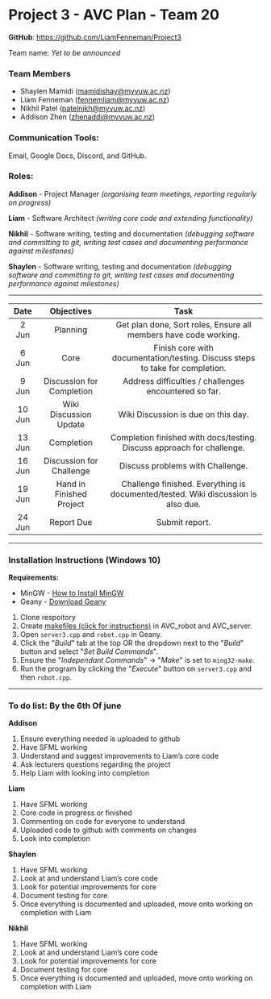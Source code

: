 # Project 3 - AVC Plan - Team 20

**GitHub**: https://github.com/LiamFenneman/Project3

Team name: *Yet to be announced*

### Team Members
- Shaylen Mamidi (mamidishay@myvuw.ac.nz)
- Liam Fenneman (fennemliam@myvuw.ac.nz)
- Nikhil Patel (patelnikh@myvuw.ac.nz)
- Addison Zhen (zhenaddi@myvuw.ac.nz)

### Communication Tools:
Email, Google Docs, Discord, and GitHub.

### Roles:
**Addison** - Project Manager *(organising team meetings, reporting regularly on progress)*

**Liam** - Software Architect *(writing core code and extending functionality)*

**Nikhil** - Software writing, testing and documentation *(debugging software and committing to
git, writing test cases and documenting performance against milestones)*

**Shaylen** - Software writing, testing and documentation *(debugging software and committing to
git, writing test cases and documenting performance against milestones)*

---


|  Date  |         Objectives        |                                        Task                                       |
|:------:|:-------------------------:|:---------------------------------------------------------------------------------:|
|  2 Jun | Planning                  | Get plan done, Sort roles, Ensure all members have code working.                  |
|  6 Jun | Core                      | Finish core with documentation/testing. Discuss steps to take for completion.     |
|  9 Jun | Discussion for Completion | Address difficulties / challenges encountered so far.                             |
| 10 Jun | Wiki Discussion Update    | Wiki Discussion is due on this day.                                               |
| 13 Jun | Completion                | Completion finished with docs/testing. Discuss approach for challenge.            |
| 16 Jun | Discussion for Challenge  | Discuss problems with Challenge.                                                  |
| 19 Jun | Hand in Finished Project  | Challenge finished. Everything is documented/tested. Wiki discussion is also due. |
| 24 Jun | Report Due                | Submit report.                                                                    |

---

### Installation Instructions (Windows 10)

**Requirements:**

- MinGW - [How to Install MinGW](http://www.codebind.com/cprogramming/install-mingw-windows-10-gcc/)
- Geany - [Download Geany](https://www.geany.org/download/releases/)

1. Clone respoitory
2. Create [makefiles (click for instructions)](https://github.com/LiamFenneman/Project3/blob/master/MAKEFILES.md) in AVC_robot and AVC_server.
3. Open `server3.cpp` and `robot.cpp` in Geany.
4. Click the "*Build*" tab at the top OR the dropdown next to the "*Build*" button and select "*Set Build Commands*".
5. Ensure the "*Independant Commands*" -> "*Make*" is set to `ming32-make`.
6. Run the program by clicking the "*Execute*" button on `server3.cpp` and then `robot.cpp`.

---

### To do list: By the 6th Of june

**Addison**

1. Ensure everything needed is uploaded to github
2. Have SFML working 
3. Understand and suggest improvements to Liam’s core code
4. Ask lecturers questions regarding the project
5. Help Liam with looking into completion


**Liam**

1. Have SFML working
2. Core code in progress or finished
3. Commenting on code for everyone to understand
4. Uploaded code to github with comments on changes
5. Look into completion


**Shaylen**

1. Have SFML working
2. Look at and understand Liam’s core code
3. Look for potential improvements for core
4. Document testing for core
5. Once everything is documented and uploaded, move onto working on completion with Liam


**Nikhil**

1. Have SFML working
2. Look at and understand Liam’s core code
3. Look for potential improvements for core
4. Document testing for core
5. Once everything is documented and uploaded, move onto working on completion with Liam


